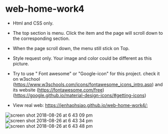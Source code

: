 # web-home-work4
+ Html and CSS only.
+ The top section is menu. Click the item and the page will scroll down to the corresponding section.
+ When the page scroll down, the menu still stick on Top.
+ Style request only. Your image and color could be different as this picture.
+ Try to use " Font awesome" or "Google-icon" for this project. check it on w3school (https://www.w3schools.com/icons/fontawesome_icons_intro.asp) and its website (https://fontawesome.com/free) (https://google.github.io/material-design-icons/#getting-icons)

+ View real web: https://jenhaohsiao.github.io/web-home-work4/;

![screen shot 2018-08-26 at 6 43 09 pm](https://user-images.githubusercontent.com/12676014/44633938-2fe08d00-a960-11e8-9926-eb673cec139e.png)
![screen shot 2018-08-26 at 6 43 34 pm](https://user-images.githubusercontent.com/12676014/44633940-3242e700-a960-11e8-8576-6f036712a0ff.png)
![screen shot 2018-08-26 at 6 43 48 pm](https://user-images.githubusercontent.com/12676014/44633941-353dd780-a960-11e8-9094-2a9a797b9568.png)
